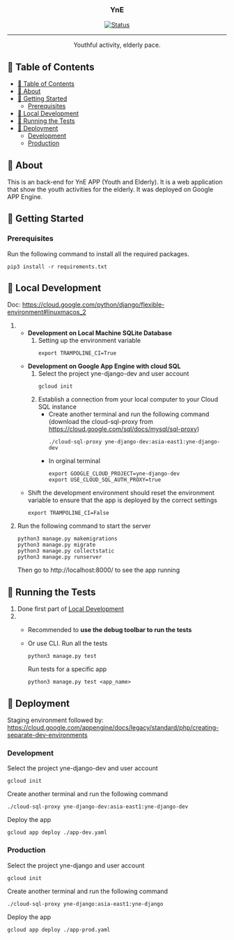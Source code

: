 <!-- <p align="center">
  <a href="" rel="noopener">
 <img width=200px height=200px src="https://i.imgur.com/6wj0hh6.jpg" alt="Project logo"></a>
</p> -->

<h3 align="center">YnE</h3>

<div align="center">

[![Status](https://img.shields.io/badge/status-active-success.svg)]()

</div>

---

<p align="center"> Youthful activity, elderly pace.
    <br> 
</p>

## 📝 Table of Contents

- [📝 Table of Contents](#-table-of-contents)
- [🧐 About ](#-about-)
- [🏁 Getting Started ](#-getting-started-)
  - [Prerequisites](#prerequisites)
- [🎈 Local Development ](#-local-development-)
- [🔧 Running the Tests ](#-running-the-tests-)
- [🚀 Deployment ](#-deployment-)
  - [Development ](#development-)
  - [Production ](#production-)

## 🧐 About <a name = "about"></a>

This is an back-end for YnE APP (Youth and Elderly). 
It is a web application that show the youth activities for the elderly.
It was deployed on Google APP Engine.

## 🏁 Getting Started <a name = "getting_started"></a>

### Prerequisites

Run the following command to install all the required packages.

```
pip3 install -r requirements.txt
```



## 🎈 Local Development <a name="usage"></a>
Doc: https://cloud.google.com/python/django/flexible-environment#linuxmacos_2
1.  - **Development on Local Machine SQLite Database**
        1. Setting up the environment variable
            ``` 
            export TRAMPOLINE_CI=True
            ```
    -  **Development on Google App Engine with cloud SQL**
        1.  Select the project yne-django-dev and user account
            ``` 
            gcloud init
            ```
        2.  Establish a connection from your local computer to your Cloud SQL instance
            - Create another terminal and run the following command (download the cloud-sql-proxy from https://cloud.google.com/sql/docs/mysql/sql-proxy)
              ```
              ./cloud-sql-proxy yne-django-dev:asia-east1:yne-django-dev
              ```
            - In orginal terminal
              ```
              export GOOGLE_CLOUD_PROJECT=yne-django-dev
              export USE_CLOUD_SQL_AUTH_PROXY=true
              ```
    - Shift the development environment should reset the environment variable to ensure that the app is deployed by the correct settings
        ``` 
        export TRAMPOLINE_CI=False
        ```
  1.  Run the following command to start the server
      ```
      python3 manage.py makemigrations
      python3 manage.py migrate
      python3 manage.py collectstatic
      python3 manage.py runserver
      ```
      Then go to http://localhost:8000/ to see the app running


## 🔧 Running the Tests <a name = "tests"></a>
1. Done first part of [Local Development ](#-local-development-)
2.  - Recommended to **use the debug toolbar to run the tests**
    - Or use CLI. Run all the tests
      ```
      python3 manage.py test
      ```

      Run tests for a specific app
      ```
      python3 manage.py test <app_name>
      ```


## 🚀 Deployment <a name = "deployment"></a>

Staging environment followed by: https://cloud.google.com/appengine/docs/legacy/standard/php/creating-separate-dev-environments

<!-- Doc: https://cloud.google.com/python/django/flexible-environment#linuxmacos_2 -->

<!-- ! Reset the environment variable to ensure that the app is deployed by the correct settings
```
export GOOGLE_CLOUD_PROJECT=yne-django
export USE_CLOUD_SQL_AUTH_PROXY=true
export SETTINGS_NAME=yne_django_settings
``` -->

### Development <a name = "development"></a>
Select the project yne-django-dev and user account
``` 
gcloud init
```
Create another terminal and run the following command
```
./cloud-sql-proxy yne-django-dev:asia-east1:yne-django-dev
```
Deploy the app
```
gcloud app deploy ./app-dev.yaml 
```

### Production <a name = "production"></a>
Select the project yne-django and user account
``` 
gcloud init
```
Create another terminal and run the following command
```
./cloud-sql-proxy yne-django:asia-east1:yne-django
```
Deploy the app
```
gcloud app deploy ./app-prod.yaml 
```


